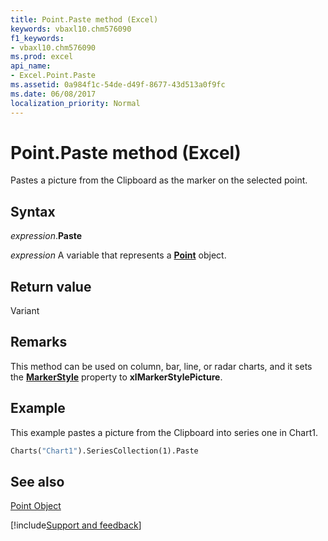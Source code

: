 ```yaml
---
title: Point.Paste method (Excel)
keywords: vbaxl10.chm576090
f1_keywords:
- vbaxl10.chm576090
ms.prod: excel
api_name:
- Excel.Point.Paste
ms.assetid: 0a984f1c-54de-d49f-8677-43d513a0f9fc
ms.date: 06/08/2017
localization_priority: Normal
---
```



# Point.Paste method (Excel)

Pastes a picture from the Clipboard as the marker on the selected point.


## Syntax

_expression_.**Paste**

_expression_ A variable that represents a **[Point](Excel.Point(object).md)** object.


## Return value

Variant


## Remarks

This method can be used on column, bar, line, or radar charts, and it sets the  **[MarkerStyle](Excel.Point.MarkerStyle.md)** property to **xlMarkerStylePicture**.


## Example

This example pastes a picture from the Clipboard into series one in Chart1.


```vb
Charts("Chart1").SeriesCollection(1).Paste
```


## See also


[Point Object](Excel.Point(object).md)

[!include[Support and feedback](~/includes/feedback-boilerplate.md)]